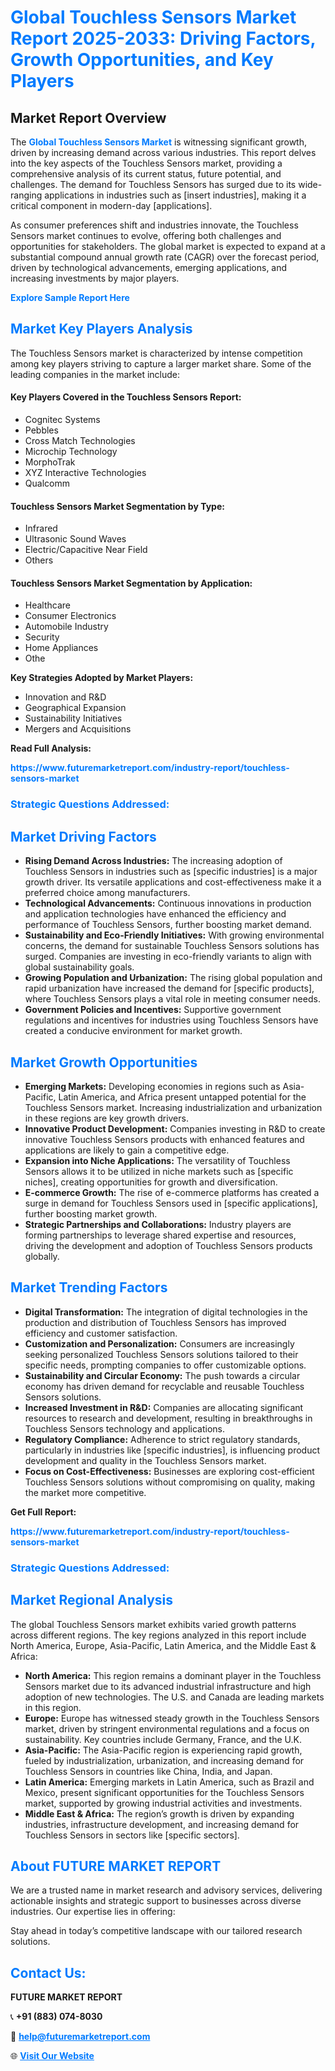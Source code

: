 <h1 style="color: #007BFF;">Global Touchless Sensors Market Report 2025-2033: Driving Factors, Growth Opportunities, and Key Players</h1>

<section id="overview">
<h2>Market Report Overview</h2>
<p>The <a href="https://www.futuremarketreport.com/industry-report/touchless-sensors-market" style="color: #007BFF; text-decoration: none;"><strong>Global Touchless Sensors Market</strong></a> is witnessing significant growth, driven by increasing demand across various industries. This report delves into the key aspects of the Touchless Sensors market, providing a comprehensive analysis of its current status, future potential, and challenges. The demand for Touchless Sensors has surged due to its wide-ranging applications in industries such as [insert industries], making it a critical component in modern-day [applications].</p>
<p>As consumer preferences shift and industries innovate, the Touchless Sensors market continues to evolve, offering both challenges and opportunities for stakeholders. The global market is expected to expand at a substantial compound annual growth rate (CAGR) over the forecast period, driven by technological advancements, emerging applications, and increasing investments by major players.</p>
</section>

<section id="overview">
<p><a href="https://www.futuremarketreport.com/request-sample/reportId=76578" style="color: #007BFF; text-decoration: none;"><strong>Explore Sample Report Here</strong></a></p>
</section>

<section id="key-players">
<h2 style="color: #007BFF;">Market Key Players Analysis</h2>
<p>The Touchless Sensors market is characterized by intense competition among key players striving to capture a larger market share. Some of the leading companies in the market include:</p>
<h4>Key Players Covered in the Touchless Sensors Report:</h4>
<ul><li>Cognitec Systems</li><li>Pebbles</li><li>Cross Match Technologies</li><li>Microchip Technology</li><li>MorphoTrak</li><li>XYZ Interactive Technologies</li><li>Qualcomm</li></ul>
<h4>Touchless Sensors Market Segmentation by Type:</h4>
<ul><li>Infrared</li><li>Ultrasonic Sound Waves</li><li>Electric/Capacitive Near Field</li><li>Others</li></ul>

<h4>Touchless Sensors Market Segmentation by Application:</h4>
<ul><li>Healthcare</li><li>Consumer Electronics</li><li>Automobile Industry</li><li>Security</li><li>Home Appliances</li><li>Othe</li></ul>
<p><strong>Key Strategies Adopted by Market Players:</strong></p>
<ul>
<li>Innovation and R&D</li>
<li>Geographical Expansion</li>
<li>Sustainability Initiatives</li>
<li>Mergers and Acquisitions</li>
</ul>
</section>

<section>
<p><strong>Read Full Analysis: </strong></p><a href="https://www.futuremarketreport.com/industry-report/touchless-sensors-market" style="color: #007BFF; text-decoration: none;"><strong>https://www.futuremarketreport.com/industry-report/touchless-sensors-market</strong></a>
<h3 style="color: #007BFF;">Strategic Questions Addressed:</h3>
</section>

<section id="driving-factors">
<h2 style="color: #007BFF;">Market Driving Factors</h2>
<ul>
<li><strong>Rising Demand Across Industries:</strong> The increasing adoption of Touchless Sensors in industries such as [specific industries] is a major growth driver. Its versatile applications and cost-effectiveness make it a preferred choice among manufacturers.</li>
<li><strong>Technological Advancements:</strong> Continuous innovations in production and application technologies have enhanced the efficiency and performance of Touchless Sensors, further boosting market demand.</li>
<li><strong>Sustainability and Eco-Friendly Initiatives:</strong> With growing environmental concerns, the demand for sustainable Touchless Sensors solutions has surged. Companies are investing in eco-friendly variants to align with global sustainability goals.</li>
<li><strong>Growing Population and Urbanization:</strong> The rising global population and rapid urbanization have increased the demand for [specific products], where Touchless Sensors plays a vital role in meeting consumer needs.</li>
<li><strong>Government Policies and Incentives:</strong> Supportive government regulations and incentives for industries using Touchless Sensors have created a conducive environment for market growth.</li>
</ul>
</section>

<section id="growth-opportunities">
<h2 style="color: #007BFF;">Market Growth Opportunities</h2>
<ul>
<li><strong>Emerging Markets:</strong> Developing economies in regions such as Asia-Pacific, Latin America, and Africa present untapped potential for the Touchless Sensors market. Increasing industrialization and urbanization in these regions are key growth drivers.</li>
<li><strong>Innovative Product Development:</strong> Companies investing in R&D to create innovative Touchless Sensors products with enhanced features and applications are likely to gain a competitive edge.</li>
<li><strong>Expansion into Niche Applications:</strong> The versatility of Touchless Sensors allows it to be utilized in niche markets such as [specific niches], creating opportunities for growth and diversification.</li>
<li><strong>E-commerce Growth:</strong> The rise of e-commerce platforms has created a surge in demand for Touchless Sensors used in [specific applications], further boosting market growth.</li>
<li><strong>Strategic Partnerships and Collaborations:</strong> Industry players are forming partnerships to leverage shared expertise and resources, driving the development and adoption of Touchless Sensors products globally.</li>
</ul>
</section>

<section id="trending-factors">
<h2 style="color: #007BFF;">Market Trending Factors</h2>
<ul>
<li><strong>Digital Transformation:</strong> The integration of digital technologies in the production and distribution of Touchless Sensors has improved efficiency and customer satisfaction.</li>
<li><strong>Customization and Personalization:</strong> Consumers are increasingly seeking personalized Touchless Sensors solutions tailored to their specific needs, prompting companies to offer customizable options.</li>
<li><strong>Sustainability and Circular Economy:</strong> The push towards a circular economy has driven demand for recyclable and reusable Touchless Sensors solutions.</li>
<li><strong>Increased Investment in R&D:</strong> Companies are allocating significant resources to research and development, resulting in breakthroughs in Touchless Sensors technology and applications.</li>
<li><strong>Regulatory Compliance:</strong> Adherence to strict regulatory standards, particularly in industries like [specific industries], is influencing product development and quality in the Touchless Sensors market.</li>
<li><strong>Focus on Cost-Effectiveness:</strong> Businesses are exploring cost-efficient Touchless Sensors solutions without compromising on quality, making the market more competitive.</li>
</ul>
</section>

<section>
<p><strong>Get Full Report: </strong></p><a href="https://www.futuremarketreport.com/industry-report/touchless-sensors-market" style="color: #007BFF; text-decoration: none;"><strong>https://www.futuremarketreport.com/industry-report/touchless-sensors-market</strong></a>
<h3 style="color: #007BFF;">Strategic Questions Addressed:</h3>
</section>


<section id="regional-analysis">
<h2 style="color: #007BFF;">Market Regional Analysis</h2>
<p>The global Touchless Sensors market exhibits varied growth patterns across different regions. The key regions analyzed in this report include North America, Europe, Asia-Pacific, Latin America, and the Middle East & Africa:</p>
<ul>
<li><strong>North America:</strong> This region remains a dominant player in the Touchless Sensors market due to its advanced industrial infrastructure and high adoption of new technologies. The U.S. and Canada are leading markets in this region.</li>
<li><strong>Europe:</strong> Europe has witnessed steady growth in the Touchless Sensors market, driven by stringent environmental regulations and a focus on sustainability. Key countries include Germany, France, and the U.K.</li>
<li><strong>Asia-Pacific:</strong> The Asia-Pacific region is experiencing rapid growth, fueled by industrialization, urbanization, and increasing demand for Touchless Sensors in countries like China, India, and Japan.</li>
<li><strong>Latin America:</strong> Emerging markets in Latin America, such as Brazil and Mexico, present significant opportunities for the Touchless Sensors market, supported by growing industrial activities and investments.</li>
<li><strong>Middle East & Africa:</strong> The region’s growth is driven by expanding industries, infrastructure development, and increasing demand for Touchless Sensors in sectors like [specific sectors].</li>
</ul>
</section>

<footer>
<h2 style="color: #007BFF;">About FUTURE MARKET REPORT</h2>
<p>We are a trusted name in market research and advisory services, delivering actionable insights and strategic support to businesses across diverse industries. Our expertise lies in offering:</p>

<p>Stay ahead in today’s competitive landscape with our tailored research solutions.</p>

<h2 style="color: #007BFF;">Contact Us:</h2>
<p><strong>FUTURE MARKET REPORT</strong></p>
<p>📞 <strong>+91 (883) 074-8030</strong></p>
<p>📧 <strong><a href="mailto:help@futuremarketreport.com" style="color: #007BFF;">help@futuremarketreport.com</a></strong></p>
<p>🌐 <strong><a href="https://www.futuremarketreport.com/" style="color: #007BFF;">Visit Our Website</a></strong></p>
</footer>